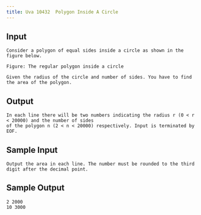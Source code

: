 ```yaml
---
title: Uva 10432  Polygon Inside A Circle
---
```



## Input

```text
Consider a polygon of equal sides inside a circle as shown in the figure below.

Figure: The regular polygon inside a circle

Given the radius of the circle and number of sides. You have to find the area of the polygon.
```

## Output

```text
In each line there will be two numbers indicating the radius r (0 < r < 20000) and the number of sides
of the polygon n (2 < n < 20000) respectively. Input is terminated by EOF.

```

## Sample Input

```text
Output the area in each line. The number must be rounded to the third digit after the decimal point.

```

## Sample Output

```text
2 2000
10 3000

```
